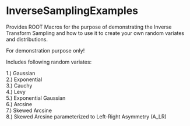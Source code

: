 # InverseSamplingExamples
Provides ROOT Macros for the purpose of demonstrating the Inverse Transform Sampling and how to use it to create your own random variates and distributions. 

For demonstration purpose only!

Includes following random variates:

1.) Gaussian   
2.) Exponential   
3.) Cauchy   
4.) Levy   
5.) Exponential Gaussian   
6.) Arcsine   
7.) Skewed Arcsine   
8.) Skewed Arcsine parameterized to Left-Right Asymmetry (A_LR)   

